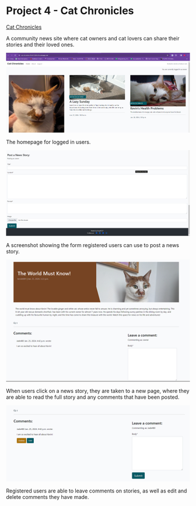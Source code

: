 # Project 4 - Cat Chronicles

[Cat Chronicles](https://cat-chronicles-85b6132681e9.herokuapp.com/)

A community news site where cat owners and cat lovers can share their stories and their loved ones.

![initial_screen](static/images/homepage.png)

The homepage for logged in users.

![post_form](static/images/post_story_form.png)

A screenshot showing the form registered users can use to post a news story.

![comment_section](static/images/comment_section.png)

When users click on a news story, they are taken to a new page, where they are able to read the full story and any comments that have been posted.

![registered_user](static/images/registered_user.png)

Registered users are able to leave comments on stories, as well as edit and delete comments they have made.
